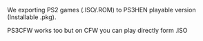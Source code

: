 We exporting PS2 games (.ISO/.ROM) to PS3HEN playable version (Installable .pkg).
 
PS3CFW works too but on CFW you can play directly form .ISO
